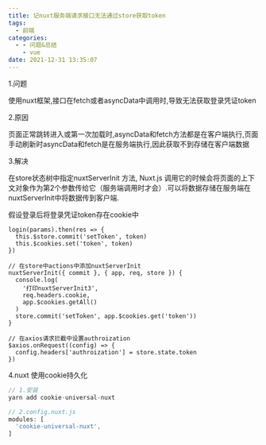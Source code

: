 ```yaml
---
title: 记nuxt服务端请求接口无法通过store获取token
tags:
  - 前端
categories:
  - - 问题&总结
    - vue
date: 2021-12-31 13:35:07
---
```


1.问题

使用nuxt框架,接口在fetch或者asyncData中调用时,导致无法获取登录凭证token

2.原因

页面正常跳转进入或第一次加载时,asyncData和fetch方法都是在客户端执行,页面手动刷新时asyncData和fetch是在服务端执行,因此获取不到存储在客户端数据

3.解决

在store状态树中指定nuxtServerInit 方法, Nuxt.js 调用它的时候会将页面的上下文对象作为第2个参数传给它（服务端调用时才会）.可以将数据存储在服务端在nuxtServerInit中将数据传到客户端.

假设登录后将登录凭证token存在cookie中

```vue
login(params).then(res => {
  this.$store.commit('setToken', token)
  this.$cookies.set('token', token)
})

// 在store中actions中添加nuxtServerInit
nuxtServerInit({ commit }, { app, req, store }) {
  console.log(
    '打印nuxtServerInit3',
    req.headers.cookie,
    app.$cookies.getAll()
  )
  store.commit('setToken', app.$cookies.get('token'))
}

// 在axios请求拦截中设置authroization
$axios.onRequest((config) => {
  config.headers['authroization'] = store.state.token
})
```

4.nuxt 使用cookie持久化

```js
// 1.安装
yarn add cookie-universal-nuxt

// 2.config.nuxt.js
modules: [
  'cookie-universal-nuxt',
]
```

